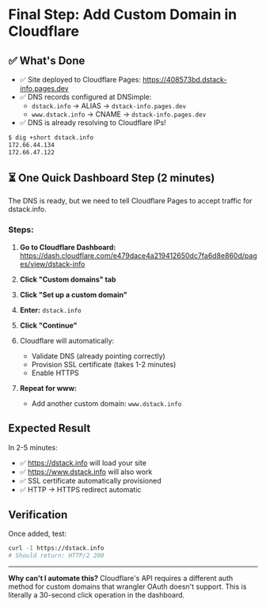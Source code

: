 # Final Step: Add Custom Domain in Cloudflare

## ✅ What's Done

- ✅ Site deployed to Cloudflare Pages: https://408573bd.dstack-info.pages.dev
- ✅ DNS records configured at DNSimple:
  - `dstack.info` → ALIAS → `dstack-info.pages.dev`
  - `www.dstack.info` → CNAME → `dstack-info.pages.dev`
- ✅ DNS is already resolving to Cloudflare IPs!

```bash
$ dig +short dstack.info
172.66.44.134
172.66.47.122
```

## ⏳ One Quick Dashboard Step (2 minutes)

The DNS is ready, but we need to tell Cloudflare Pages to accept traffic for dstack.info.

### Steps:

1. **Go to Cloudflare Dashboard:**
   https://dash.cloudflare.com/e479dace4a219412650dc7fa6d8e860d/pages/view/dstack-info

2. **Click "Custom domains" tab**

3. **Click "Set up a custom domain"**

4. **Enter:** `dstack.info`

5. **Click "Continue"**

6. Cloudflare will automatically:
   - Validate DNS (already pointing correctly)
   - Provision SSL certificate (takes 1-2 minutes)
   - Enable HTTPS

7. **Repeat for www:**
   - Add another custom domain: `www.dstack.info`

## Expected Result

In 2-5 minutes:
- ✅ https://dstack.info will load your site
- ✅ https://www.dstack.info will also work
- ✅ SSL certificate automatically provisioned
- ✅ HTTP → HTTPS redirect automatic

## Verification

Once added, test:
```bash
curl -I https://dstack.info
# Should return: HTTP/2 200
```

---

**Why can't I automate this?**
Cloudflare's API requires a different auth method for custom domains that wrangler OAuth doesn't support. This is literally a 30-second click operation in the dashboard.
